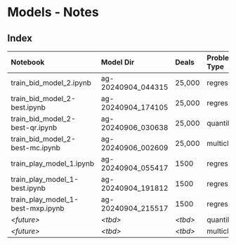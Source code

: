 # Models - Notes

## Index

| Notebook | Model Dir | Deals | Problem Type | Label | Quality |
| :------- | :-------- | :---- | :----------- | :---- | :------ |
| train_bid_model_2.ipynb           | ag-20240904_044315 | 25,000 | regression | points     | medium |
| train_bid_model_2-best.ipynb      | ag-20240904_174105 | 25,000 | regression | points     | best   |
| train_bid_model_2-best-qr.ipynb   | ag-20240906_030638 | 25,000 | quantile   | points     | best   |
| train_bid_model_2-best-mc.ipynb   | ag-20240906_002609 | 25,000 | multiclass | points     | best   |
| train_play_model_1.ipynb          | ag-20240904_055417 | 1500   | regression | avg_points | medium |
| train_play_model_1-best.ipynb     | ag-20240904_191812 | 1500   | regression | avg_points | best   |
| train_play_model_1-best-mxp.ipynb | ag-20240904_215517 | 1500   | regression | max_points | best   |
| *\<future\>*                      | *\<tbd\>*       | *\<tbd\>* | quantile   | max_points | best   |
| *\<future\>*                      | *\<tbd\>*       | *\<tbd\>* | multiclass | max_points | best   |
